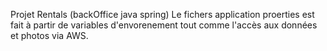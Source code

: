 Projet Rentals (backOffice java spring)
Le fichers application proerties est fait à partir de variables d'envorenement tout comme l'accès aux données et photos via AWS.
